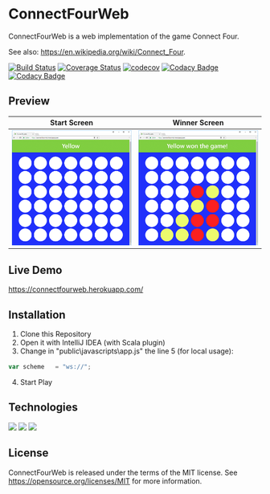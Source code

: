 ConnectFourWeb
=====================================
ConnectFourWeb is a web implementation of the game Connect Four.

See also: https://en.wikipedia.org/wiki/Connect_Four.

[![Build Status](https://travis-ci.org/danielfranze/ConnectFourWeb.svg?branch=master)](https://travis-ci.org/danielfranze/ConnectFourWeb) [![Coverage Status](https://coveralls.io/repos/github/danielfranze/ConnectFourWeb/badge.svg?branch=master)](https://coveralls.io/github/danielfranze/ConnectFourWeb?branch=master) [![codecov](https://codecov.io/gh/danielfranze/ConnectFourWeb/branch/master/graph/badge.svg)](https://codecov.io/gh/danielfranze/ConnectFourWeb)
 [![Codacy Badge](https://api.codacy.com/project/badge/Coverage/461242ae078b4751bb56ea0ff4ebfe87)](https://www.codacy.com/app/danielfranze/ConnectFourWeb?utm_source=github.com&utm_medium=referral&utm_content=danielfranze/ConnectFourWeb&utm_campaign=Badge_Coverage)  [![Codacy Badge](https://api.codacy.com/project/badge/Grade/461242ae078b4751bb56ea0ff4ebfe87)](https://www.codacy.com/app/danielfranze/ConnectFourWeb?utm_source=github.com&amp;utm_medium=referral&amp;utm_content=danielfranze/ConnectFourWeb&amp;utm_campaign=Badge_Grade)

Preview
--------------------

Start Screen                       |  Winner Screen
:----------------------------------:|:---------------------------------:
![](assets/screenshots/empty.png)  |  ![](assets/screenshots/won.png)

Live Demo
--------------------
https://connectfourweb.herokuapp.com/

Installation
--------------------

1. Clone this Repository
2. Open it with IntelliJ IDEA (with Scala plugin)
3. Change in "public\javascripts\app.js" the line 5 (for local usage):
```scala
var scheme   = "ws://";
```

4. Start Play

Technologies
----------------------

<img src="https://dl.dropboxusercontent.com/s/xc5bnntgqlqa4wj/scala_logo.png?dl=0" height="50"> <img src="https://dl.dropboxusercontent.com/s/yr615075l2z8ln5/play_logo.png?dl=0" height="50"> <img src="https://dl.dropboxusercontent.com/s/7avawscnenwjfwn/travis_logo.png?dl=0" height="50">

License
-------
ConnectFourWeb is released under the terms of the MIT license. See https://opensource.org/licenses/MIT for more information.
